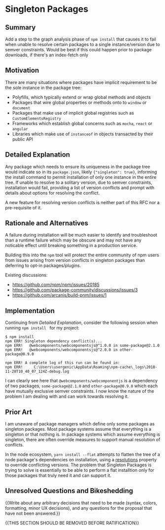# Singleton Packages

## Summary

Add a step to the graph analysis phase of `npm install` that causes it to fail when unable to resolve certain packages to a single instance/version due to semver constraints.  Would be best if this could happen prior to package downloads, if there's an index-fetch only

## Motivation

There are many situations where packages have implicit requirement to be the sole instance in the package tree:
 - Polyfills, which typically extend or wrap global methods and objects
 - Packages that wire global properties or methods onto to `window` or `document`
 - Packages that make use of implicit global registries such as `CustomElementsRegistry`
 - Frameworks which establish global concerns such as `mocha`, `react` or `angular`
 - Libraries which make use of `instanceof` in objects transacted by their public API

## Detailed Explanation

Any package which needs to ensure its uniqueness in the package tree would indicate so in its `package.json`, likely  `{"singleton": true}`, informing the install command to permit installation of only one instance in the entire tree.  If unable to resolve to a solitary version, due to semver constraints, installation would fail, providing a list of version conflicts and prompt with details about options for resolving the conflict.

A new feature for resolving version conflicts is neither part of this RFC nor a pre-requisite of it.

## Rationale and Alternatives

A failure during installation will be much easier to identify and troubleshoot than a runtime failure which may be obscure and may not have any noticable effect until breaking something in a production service.

Building this into the `npm` tool will protect the entire community of npm users from issues arising from version conflicts in singleton packages than deferring to opt-in packages/plugins.

Existing discussions:

- https://github.com/npm/npm/issues/20185
- https://github.com/package-community/discussions/issues/3
- https://github.com/arcanis/build-pnm/issues/1

## Implementation

Continuing from *Detailed Explanation*, consider the following session when running `npm install ` for my project:

```
$ npm install
npm ERR! Singleton dependency conflict(s)...
npm ERR!   @webcomponents/webcomponentsjs@^1.0.0 in some-package@2.1.0
npm ERR!   @webcomponents/webcomponentsjs@^2.0.0 in other-package@0.9.0

npm ERR! A complete log of this run can be found in:
npm ERR!     C:\Users\usergenic\AppData\Roaming\npm-cache\_logs\2018-11-28T10_40_07_124Z-debug.log
```

I can clearly see here that `@webcomponents/webcomponentjs` is a dependency of two packages, `some-package@2.1.0` and `other-package@0.9.0` which each have mutually exclusive semver constraints.  I now know the nature of the problem I am dealing with and can work towards resolving it.

## Prior Art

I am unaware of package managers which define only some packages as singleton packages.  Most package systems assume that everything is a singleton or that nothing is.  In package systems which assume everything is singleton, there are often override measures to support manual resolution of conflicts.

In the node ecosystem,  `yarn install --flat` attempts to flatten the tree of a node package's dependencies on installation, using a [resolutions](https://yarnpkg.com/lang/en/docs/package-json/#toc-resolutions) property to override conflicting versions.  The problem that Singleton Packages is trying to solve is essentially to be able to perform a flat installtion only for those packages that truly need it and can support it.

## Unresolved Questions and Bikeshedding

{{Write about any arbitrary decisions that need to be made (syntax, colors, formatting, minor UX decisions), and any questions for the proposal that have not been answered.}}

{{THIS SECTION SHOULD BE REMOVED BEFORE RATIFICATION}}
